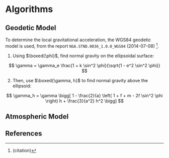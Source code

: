 # Algorithms

## Geodetic Model

To determine the local gravitational acceleration, the WGS84 geodetic model is used, from the report `NGA.STND.0036_1.0.0_WGS84` (2014-07-08) [^myref].

1. Using $\boxed{\phi}$, find normal gravity on the ellipsoidal surface:

$$
    \gamma = \gamma_e \frac{1 + k \sin^2 \phi}{\sqrt{1 - e^2 \sin^2 \phi}}
$$

2. Then, use $\boxed{\gamma, h}$ to find normal gravity above the ellipsoid:

$$
    \gamma_h = \gamma \bigg[ 1 - \frac{2}{a} \left( 1 + f + m - 2f \sin^2 \phi \right) h + \frac{3}{a^2} h^2 \bigg]
$$

## Atmospheric Model

## References

[^myref]: (citation)